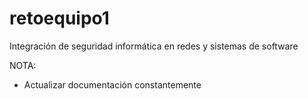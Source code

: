 # retoequipo1

Integración de seguridad informática en redes y sistemas de software

NOTA:

* Actualizar documentación constantemente
